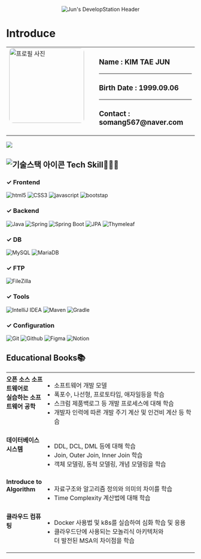<p align="center">
  <img src="https://capsule-render.vercel.app/api?type=Transparent&text=Jun%27s%20DevelopStation%20%F0%9F%92%BB&fontAlign=&fontSize=40&animation=twinkling&desc=Welcome%20to%20My%20Repository!%20Backend%20Developer%20Mr.Jun&&descAlignY=70&theme=dark&height=150" alt="Jun's DevelopStation Header">
</p>

<h1>Introduce</h1>
<table style="width:100%; border:none; border-collapse:collapse;">
  <tr>
    <td style="width:30%; vertical-align: top; padding-right: 20px;">
      <img src="https://github.com/user-attachments/assets/6097649c-3f20-48dd-99a4-77ba1b930ffc" width="200px" style="border-radius: 10px; border:none;" alt="프로필 사진">
    </td>
    <td style="width:70%; vertical-align: top; padding-left: 20px;">
      <h3>Name : KIM TAE JUN</h3>
      <hr>
      <h3>Birth Date : 1999.09.06</h3>
      <hr>
      <h3>Contact : somang567@naver.com</h3>
    </td>
  </tr>
</table>

<p>
  <img src="https://github-readme-stats.vercel.app/api?username=somang567&hide=stars,contribs&count_private=true&show_icons=true&&theme=dark">
</p>
<p></p>
<h2><img src="https://img.shields.io/badge/기술스택-lightgrey?style=flat&logo=gear&logoColor=white" alt="기술스택 아이콘"> Tech Skill🧑🏻‍💻</h2>

<h3>✓ Frontend</h3>
<p>
  <img src="https://img.shields.io/badge/HTML5-E34F26?style=for-the-badge&logo=html5&logoColor=white" alt="html5">
  <img src="https://img.shields.io/badge/CSS3-1572B6?style=for-the-badge&logo=css3&logoColor=white" alt="CSS3">
  <img src="https://img.shields.io/badge/Javascript-F7DF1E?style=for-the-badge&logo=javascript&logoColor=white" alt="javascript">
  <img src="https://img.shields.io/badge/Bootstrap-7952B3?style=for-the-badge&logo=bootstrap&logoColor=white" alt="bootstap">
</p>

<h3>✓ Backend</h3>
<p>
  <img src="https://img.shields.io/badge/Java-007396?style=for-the-badge&logo=java&logoColor=white" alt="Java">
  <img src="https://img.shields.io/badge/Spring-6DB33F?style=for-the-badge&logo=spring&logoColor=white" alt="Spring">
  <img src="https://img.shields.io/badge/SpringBoot-13C100?style=for-the-badge&logo=spring%20boot&logoColor=white" alt="Spring Boot">
  <img src="https://img.shields.io/badge/JPA-6DB33F?style=for-the-badge&logo=hibernate&logoColor=white" alt="JPA">
  <img src="https://img.shields.io/badge/Thymeleaf-005F0F?style=for-the-badge&logo=thymeleaf&logoColor=white" alt="Thymeleaf">
</p>

<h3>✓ DB</h3>
<p>
  <img src="https://img.shields.io/badge/MySQL-4479A1?style=for-the-badge&logo=mysql&logoColor=white" alt="MySQL">
  <img src="https://img.shields.io/badge/MariaDB-003545?style=for-the-badge&logo=mariadb&logoColor=white" alt="MariaDB">
</p>

<h3>✓ FTP</h3>
<p>
  <img src="https://img.shields.io/badge/FileZilla-BF0000?style=for-the-badge&logo=filezilla&logoColor=white" alt="FileZilla">
</p>

<h3>✓ Tools</h3>
<p>
  <img src="https://img.shields.io/badge/IntelliJ_IDEA-000000?style=for-the-badge&logo=intellij-idea&logoColor=white" alt="IntelliJ IDEA">
  <img src="https://img.shields.io/badge/Maven-C71A36?style=for-the-badge&logo=apache-maven&logoColor=white" alt="Maven">
  <img src="https://img.shields.io/badge/Gradle-02303A?style=for-the-badge&logo=gradle&logoColor=white" alt="Gradle">
</p>

<h3>✓ Configuration</h3>
<p>
  <img src="https://img.shields.io/badge/Git-F05032?style=for-the-badge&logo=git&logoColor=white" alt="Git">
  <img src="https://img.shields.io/badge/Github-181717?style=for-the-badge&logo=github&logoColor=white" alt="Github">
  <img src="https://img.shields.io/badge/Figma-F24E1E?style=for-the-badge&logo=figma&logoColor=white" alt="Figma">
  <img src="https://img.shields.io/badge/Notion-000000?style=for-the-badge&logo=notion&logoColor=black" alt="Notion">
</p>

<h2>Educational Books📚</h2>
<table style="width:100%; border:none; border-collapse:collapse; background-color:transparent;">
  <tr>
    <td style="width:20%; vertical-align: top; padding: 5px 0px; border:none; background-color:transparent; font-weight:bold;">오픈 소스 소프트웨어로<br>실습하는 소프트웨어 공학</td>
    <td style="width:80%; vertical-align: top; padding: 5px 0px; border:none; background-color:transparent;">
      <ul>
        <li>소프트웨어 개발 모델</li>
        <li>폭포수, 나선형, 프로토타입, 애자일등을 학습</li>
        <li>스크럼 제품백로그 등 개발 프로세스에 대해 학습</li>
        <li>개발자 인력에 따른 개발 주기 계산 및 인건비 계산 등 학습</li>
      </ul>
    </td>
  </tr>
  <tr>
    <td style="width:20%; vertical-align: top; padding: 5px 0px; border:none; background-color:transparent; font-weight:bold;">데이터베이스 시스템</td>
    <td style="width:80%; vertical-align: top; padding: 5px 0px; border:none; background-color:transparent;">
      <ul>
        <li>DDL, DCL, DML 등에 대해 학습</li>
        <li>Join, Outer Join, Inner Join 학습</li>
        <li>객체 모델링, 동적 모델링, 개념 모델링을 학습</li>
      </ul>
    </td>
  </tr>
  <tr>
    <td style="width:20%; vertical-align: top; padding: 5px 0px; border:none; background-color:transparent; font-weight:bold;">Introduce to Algorithm</td>
    <td style="width:80%; vertical-align: top; padding: 5px 0px; border:none; background-color:transparent;">
      <ul>
        <li>자료구조와 알고리즘 정의와 의미의 차이를 학습</li>
        <li>Time Complexity 계산법에 대해 학습</li>
      </ul>
    </td>
  </tr>
  <tr>
    <td style="width:20%; vertical-align: top; padding: 5px 0px; border:none; background-color:transparent; font-weight:bold;">클라우드 컴퓨팅</td>
    <td style="width:80%; vertical-align: top; padding: 5px 0px; border:none; background-color:transparent;">
      <ul>
        <li>Docker 사용법 및 k8s를 실습하여 심화 학습 및 응용</li>
        <li>클라우드단에 사용되는 모놀리식 아키텍처와<br>더 발전된 MSA의 차이점을 학습</li>
      </ul>
    </td>
  </tr>
</table>
